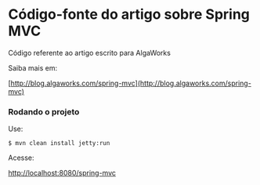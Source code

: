 # Código-fonte do artigo sobre Spring MVC

Código referente ao artigo escrito para AlgaWorks

Saiba mais em:

[http://blog.algaworks.com/spring-mvc](http://blog.algaworks.com/spring-mvc)

### Rodando o projeto 

Use:

``` shell
$ mvn clean install jetty:run
```

Acesse:

[http://localhost:8080/spring-mvc](http://localhost:8080/spring-mvc)

